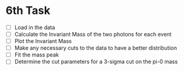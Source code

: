 # 6th Task

-   [ ] Load in the data
-   [ ] Calculate the Invariant Mass of the two photons for each event
-   [ ] Plot the Invariant Mass
-   [ ] Make any necessary cuts to the data to have a better distribution
-   [ ] Fit the mass peak
-   [ ] Determine the cut parameters for a 3-sigma cut on the pi-0 mass
